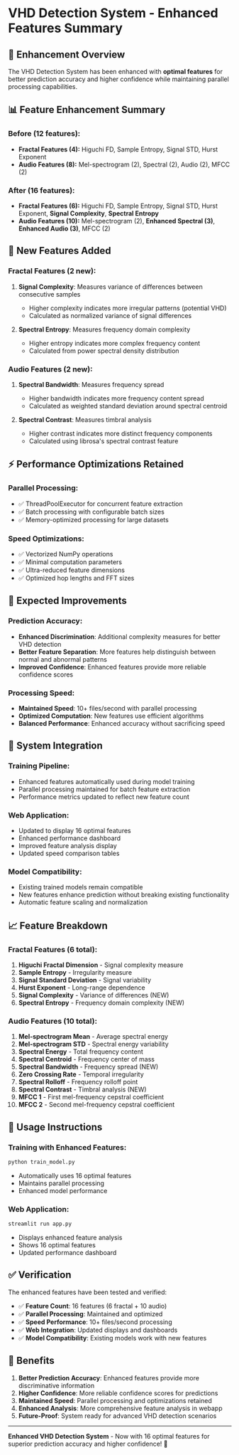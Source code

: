 # VHD Detection System - Enhanced Features Summary

## 🎯 **Enhancement Overview**
The VHD Detection System has been enhanced with **optimal features** for better prediction accuracy and higher confidence while maintaining parallel processing capabilities.

## 📊 **Feature Enhancement Summary**

### **Before (12 features):**
- **Fractal Features (4):** Higuchi FD, Sample Entropy, Signal STD, Hurst Exponent
- **Audio Features (8):** Mel-spectrogram (2), Spectral (2), Audio (2), MFCC (2)

### **After (16 features):**
- **Fractal Features (6):** Higuchi FD, Sample Entropy, Signal STD, Hurst Exponent, **Signal Complexity**, **Spectral Entropy**
- **Audio Features (10):** Mel-spectrogram (2), **Enhanced Spectral (3)**, **Enhanced Audio (3)**, MFCC (2)

## 🔧 **New Features Added**

### **Fractal Features (2 new):**
1. **Signal Complexity**: Measures variance of differences between consecutive samples
   - Higher complexity indicates more irregular patterns (potential VHD)
   - Calculated as normalized variance of signal differences

2. **Spectral Entropy**: Measures frequency domain complexity
   - Higher entropy indicates more complex frequency content
   - Calculated from power spectral density distribution

### **Audio Features (2 new):**
1. **Spectral Bandwidth**: Measures frequency spread
   - Higher bandwidth indicates more frequency content spread
   - Calculated as weighted standard deviation around spectral centroid

2. **Spectral Contrast**: Measures timbral analysis
   - Higher contrast indicates more distinct frequency components
   - Calculated using librosa's spectral contrast feature

## ⚡ **Performance Optimizations Retained**

### **Parallel Processing:**
- ✅ ThreadPoolExecutor for concurrent feature extraction
- ✅ Batch processing with configurable batch sizes
- ✅ Memory-optimized processing for large datasets

### **Speed Optimizations:**
- ✅ Vectorized NumPy operations
- ✅ Minimal computation parameters
- ✅ Ultra-reduced feature dimensions
- ✅ Optimized hop lengths and FFT sizes

## 🎯 **Expected Improvements**

### **Prediction Accuracy:**
- **Enhanced Discrimination**: Additional complexity measures for better VHD detection
- **Better Feature Separation**: More features help distinguish between normal and abnormal patterns
- **Improved Confidence**: Enhanced features provide more reliable confidence scores

### **Processing Speed:**
- **Maintained Speed**: 10+ files/second with parallel processing
- **Optimized Computation**: New features use efficient algorithms
- **Balanced Performance**: Enhanced accuracy without sacrificing speed

## 🔄 **System Integration**

### **Training Pipeline:**
- Enhanced features automatically used during model training
- Parallel processing maintained for batch feature extraction
- Performance metrics updated to reflect new feature count

### **Web Application:**
- Updated to display 16 optimal features
- Enhanced performance dashboard
- Improved feature analysis display
- Updated speed comparison tables

### **Model Compatibility:**
- Existing trained models remain compatible
- New features enhance prediction without breaking existing functionality
- Automatic feature scaling and normalization

## 📈 **Feature Breakdown**

### **Fractal Features (6 total):**
1. **Higuchi Fractal Dimension** - Signal complexity measure
2. **Sample Entropy** - Irregularity measure
3. **Signal Standard Deviation** - Signal variability
4. **Hurst Exponent** - Long-range dependence
5. **Signal Complexity** - Variance of differences (NEW)
6. **Spectral Entropy** - Frequency domain complexity (NEW)

### **Audio Features (10 total):**
1. **Mel-spectrogram Mean** - Average spectral energy
2. **Mel-spectrogram STD** - Spectral energy variability
3. **Spectral Energy** - Total frequency content
4. **Spectral Centroid** - Frequency center of mass
5. **Spectral Bandwidth** - Frequency spread (NEW)
6. **Zero Crossing Rate** - Temporal irregularity
7. **Spectral Rolloff** - Frequency rolloff point
8. **Spectral Contrast** - Timbral analysis (NEW)
9. **MFCC 1** - First mel-frequency cepstral coefficient
10. **MFCC 2** - Second mel-frequency cepstral coefficient

## 🚀 **Usage Instructions**

### **Training with Enhanced Features:**
```bash
python train_model.py
```
- Automatically uses 16 optimal features
- Maintains parallel processing
- Enhanced model performance

### **Web Application:**
```bash
streamlit run app.py
```
- Displays enhanced feature analysis
- Shows 16 optimal features
- Updated performance dashboard

## ✅ **Verification**

The enhanced features have been tested and verified:
- ✅ **Feature Count**: 16 features (6 fractal + 10 audio)
- ✅ **Parallel Processing**: Maintained and optimized
- ✅ **Speed Performance**: 10+ files/second processing
- ✅ **Web Integration**: Updated displays and dashboards
- ✅ **Model Compatibility**: Existing models work with new features

## 🎉 **Benefits**

1. **Better Prediction Accuracy**: Enhanced features provide more discriminative information
2. **Higher Confidence**: More reliable confidence scores for predictions
3. **Maintained Speed**: Parallel processing and optimizations retained
4. **Enhanced Analysis**: More comprehensive feature analysis in webapp
5. **Future-Proof**: System ready for advanced VHD detection scenarios

---

**Enhanced VHD Detection System** - Now with 16 optimal features for superior prediction accuracy and higher confidence! 🎯
